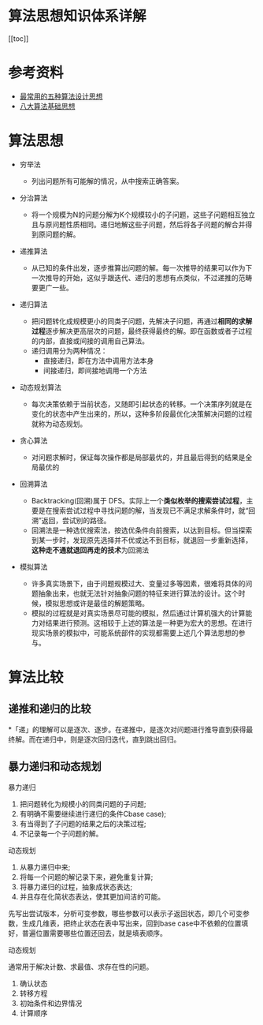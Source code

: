 # 算法思想知识体系详解

[[toc]]

# 参考资料

* [最常用的五种算法设计思想 ](https://blog.csdn.net/CSDN2497242041/article/details/115474351)
* [八大算法基础思想](https://blog.csdn.net/h21396577548/article/details/109481334)

# 算法思想 

* 穷举法
  * 列出问题所有可能解的情况，从中搜索正确答案。

* 分治算法 
  * 将一个规模为N的问题分解为K个规模较小的子问题，这些子问题相互独立且与原问题性质相同。递归地解这些子问题，然后将各子问题的解合并得到原问题的解。

* 递推算法
  * 从已知的条件出发，逐步推算出问题的解。每一次推导的结果可以作为下一次推导的开始，这似乎跟迭代、递归的思想有点类似，不过递推的范畴要更广一些。

* 递归算法 
  * 把问题转化成规模更小的同类子问题，先解决子问题，再通过**相同的求解过程**逐步解决更高层次的问题，最终获得最终的解。即在函数或者子过程的内部，直接或间接的调用自己算法。
  * 递归调用分为两种情况：
    * 直接递归，即在方法中调用方法本身
    * 间接递归，即间接地调用一个方法

* 动态规划算法 
  * 每次决策依赖于当前状态，又随即引起状态的转移。一个决策序列就是在变化的状态中产生出来的，所以，这种多阶段最优化决策解决问题的过程就称为动态规划。

* 贪心算法 
  * 对问题求解时，保证每次操作都是局部最优的，并且最后得到的结果是全局最优的 
  
* 回溯算法 
  * Backtracking(回溯)属于 DFS。实际上一个**类似枚举的搜索尝试过程**，主要是在搜索尝试过程中寻找问题的解，当发现已不满足求解条件时，就“回溯”返回，尝试别的路径。
  * 回溯法是一种选优搜索法，按选优条件向前搜索，以达到目标。但当探索到某一步时，发现原先选择并不优或达不到目标，就退回一步重新选择，**这种走不通就退回再走的技术**为回溯法

* 模拟算法
  * 许多真实场景下，由于问题规模过大、变量过多等因素，很难将具体的问题抽象出来，也就无法针对抽象问题的特征来进行算法的设计。这个时候，模拟思想或许是最佳的解题策略。
  * 模拟的过程就是对真实场景尽可能的模拟，然后通过计算机强大的计算能力对结果进行预测。这相较于上述的算法是一种更为宏大的思想。在进行现实场景的模拟中，可能系统部件的实现都需要上述几个算法思想的参与。

# 算法比较

## 递推和递归的比较

*「递」的理解可以是逐次、逐步。在递推中，是逐次对问题进行推导直到获得最终解。而在递归中，则是逐次回归迭代，直到跳出回归。

## 暴力递归和动态规划

暴力递归

1. 把问题转化为规模小的同类问题的子问题;
2. 有明确不需要继续进行递归的条件Cbase case);
3. 有当得到了子问题的结果之后的决策过程;
4. 不记录每一个子问题的解。

动态规划

1. 从暴力递归中来;
2. 将每一个问题的解记录下来，避免重复计算;
3. 将暴力递归的过程，抽象成状态表达;
4. 并且存在化简状态表达，使其更加间洁的可能。

先写出尝试版本，分析可变参数，哪些参数可以表示子返回状态，即几个可变参数，生成几维表，把终止状态在表中写出来，回到base case中不依赖的位置填好，普遍位置需要哪些位置还回去，就是填表顺序。

动态规划

通常用于解决计数、求最值、求存在性的问题。

1. 确认状态
2. 转移方程
3. 初始条件和边界情况
4. 计算顺序


